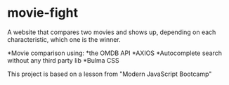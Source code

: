 # movie-fight
A website that compares two movies and shows up, depending on each characteristic, which one is the winner.

*Movie comparison using:
  *the OMDB API
  *AXIOS
  *Autocomplete search without any third party lib
  *Bulma CSS

This project is based on a lesson from "Modern JavaScript Bootcamp"
